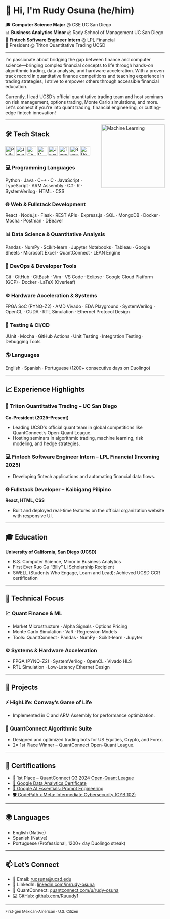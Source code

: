 # 👋 Hi, I'm Rudy Osuna (he/him)

🎓 **Computer Science Major** @ CSE UC San Diego  
📊 **Business Analytics Minor** @ Rady School of Management UC San Diego  
💼 **Fintech Software Engineer Intern** @ LPL Financial  
🎯 President @ Triton Quantitative Trading UCSD

---

<p align="left">
  I’m passionate about bridging the gap between finance and computer science—bringing complex financial concepts to life through hands-on algorithmic trading, data analysis, and hardware acceleration. With a proven track record in quantitative finance competitions and teaching experience in trading strategies, I strive to empower others through accessible financial education.
</p>

<p align="left">
  Currently, I lead UCSD’s official quantitative trading team and host seminars on risk management, options trading, Monte Carlo simulations, and more. Let's connect if you're into quant trading, financial engineering, or cutting-edge fintech innovation!
</p>

---

<img align="right" height="200" src="https://md-tabassum-hossain-emon.netlify.app/project/machine_learning/featured.gif" alt="Machine Learning" />

## 🛠️ Tech Stack

<div align="left">
  <img src="https://cdn.jsdelivr.net/gh/devicons/devicon/icons/python/python-original.svg" height="30" alt="Python" />
  <img src="https://cdn.jsdelivr.net/gh/devicons/devicon/icons/java/java-original.svg" height="30" alt="Java" />
  <img src="https://cdn.jsdelivr.net/gh/devicons/devicon/icons/cplusplus/cplusplus-original.svg" height="30" alt="C++" />
  <img src="https://cdn.jsdelivr.net/gh/devicons/devicon/icons/c/c-original.svg" height="30" alt="C" />
  <img src="https://cdn.jsdelivr.net/gh/devicons/devicon/icons/javascript/javascript-original.svg" height="30" alt="JavaScript" />
  <img src="https://cdn.jsdelivr.net/gh/devicons/devicon/icons/typescript/typescript-original.svg" height="30" alt="TypeScript" />
  <img src="https://cdn.jsdelivr.net/gh/devicons/devicon/icons/react/react-original.svg" height="30" alt="React" />
  <img src="https://cdn.jsdelivr.net/gh/devicons/devicon/icons/docker/docker-original.svg" height="30" alt="Docker" />
</div>

### 💻 Programming Languages
Python · Java · C++ · C · JavaScript · TypeScript · ARM Assembly · C# · R · SystemVerilog · HTML · CSS

### 🌐 Web & Fullstack Development
React · Node.js · Flask · REST APIs · Express.js · SQL · MongoDB · Docker · Mocha · Postman · DBeaver

### 📊 Data Science & Quantitative Analysis
Pandas · NumPy · Scikit-learn · Jupyter Notebooks · Tableau · Google Sheets · Microsoft Excel · QuantConnect · LEAN Engine

### 🔧 DevOps & Developer Tools
Git · GitHub · GitBash · Vim · VS Code · Eclipse · Google Cloud Platform (GCP) · Docker · LaTeX (Overleaf)

### ⚙️ Hardware Acceleration & Systems
FPGA SoC (PYNQ-Z2) · AMD Vivado · EDA Playground · SystemVerilog · OpenCL · CUDA · RTL Simulation · Ethernet Protocol Design

### 🧪 Testing & CI/CD
JUnit · Mocha · GitHub Actions · Unit Testing · Integration Testing · Debugging Tools

### 🌎 Languages
English · Spanish · Portuguese (1200+ consecutive days on Duolingo)

---


## 📈 Experience Highlights

### 🧠 Triton Quantitative Trading – UC San Diego
**Co-President (2025–Present)**  
- Leading UCSD's official quant team in global competitions like QuantConnect’s Open-Quant League.  
- Hosting seminars in algorithmic trading, machine learning, risk modeling, and hedge strategies.

### 💻 Fintech Software Engineer Intern – LPL Financial (Incoming 2025)  
- Developing fintech applications and automating financial data flows.

### 🌐 Fullstack Developer – Kaibigang Pilipino  
**React, HTML, CSS**  
- Built and deployed real-time features on the official organization website with responsive UI.

---

## 🎓 Education

**University of California, San Diego (UCSD)**  
- B.S. Computer Science, Minor in Business Analytics  
- First Ever Ruo Gu “Billy” Li Scholarship Recipient  
- SWELL (Students Who Engage, Learn and Lead): Achieved UCSD CCR certification

---

## 🧠 Technical Focus

### 💹 Quant Finance & ML
- Market Microstructure · Alpha Signals · Options Pricing  
- Monte Carlo Simulation · VaR · Regression Models  
- Tools: QuantConnect · Pandas · NumPy · Scikit-learn · Jupyter

### ⚙️ Systems & Hardware Acceleration
- FPGA (PYNQ-Z2) · SystemVerilog · OpenCL · Vivado HLS  
- RTL Simulation · Low-Latency Ethernet Design

---

## 🧪 Projects

### ⚡ HighLife: Conway’s Game of Life
- Implemented in C and ARM Assembly for performance optimization.

### 🧱 QuantConnect Algorithmic Suite
- Designed and optimized trading bots for US Equities, Crypto, and Forex.
- 2× 1st Place Winner – QuantConnect Open-Quant League.

---

## 🧾 Certifications

- [🥇 1st Place – QuantConnect Q3 2024 Open-Quant League](https://www.linkedin.com/in/rudy-osuna/details/certifications/1735622028916/single-media-viewer/?profileId=ACoAAD9LcvMBz9ish5PyIlqnO-Uq7RhvH4qdOtQ)
- [📘 Google Data Analytics Certificate](https://coursera.org/verify/professional-cert/M7W4J59Z3GRU)
- [🧠 Google AI Essentials: Prompt Engineering](https://coursera.org/verify/YH46N5F8QHYO)
- [🛡️ CodePath x Meta: Intermediate Cybersecurity (CYB 102)](https://www.linkedin.com/in/rudy-osuna/overlay/1733320892938/single-media-viewer/?profileId=ACoAAD9LcvMBz9ish5PyIlqnO-Uq7RhvH4qdOtQ)

---

## 🌍 Languages

- English (Native)  
- Spanish (Native)  
- Portuguese (Professional, 1200+ day Duolingo streak)

---

## 📫 Let’s Connect

- 📧 Email: [ruosuna@ucsd.edu](mailto:ruosuna@ucsd.edu)  
- 💼 LinkedIn: [linkedin.com/in/rudy-osuna](https://linkedin.com/in/rudy-osuna)  
- 🧠 QuantConnect: [quantconnect.com/u/rudy-osuna](https://www.quantconnect.com/u/rudy-osuna#certificates)  
- 💻 GitHub: [github.com/Ruuudy1](https://github.com/Ruuudy1)

---

<sub>First-gen Mexican-American · U.S. Citizen</sub>
